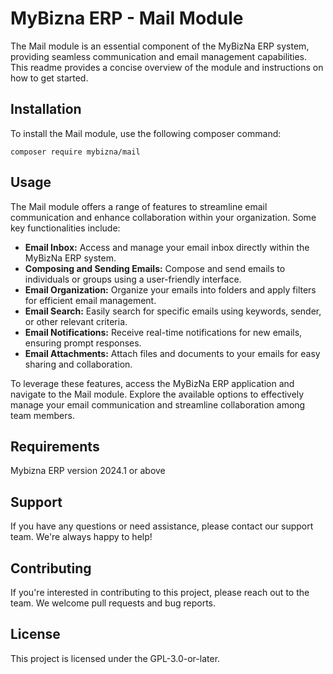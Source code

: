 # MyBizna ERP - Mail Module
The Mail module is an essential component of the MyBizNa ERP system, providing seamless communication and email management capabilities. This readme provides a concise overview of the module and instructions on how to get started.

## Installation 
To install the Mail module, use the following composer command:
```
composer require mybizna/mail
```

## Usage
The Mail module offers a range of features to streamline email communication and enhance collaboration within your organization. Some key functionalities include:

 - **Email Inbox:** Access and manage your email inbox directly within the MyBizNa ERP system.
 - **Composing and Sending Emails:** Compose and send emails to individuals or groups using a user-friendly interface.
 - **Email Organization:** Organize your emails into folders and apply filters for efficient email management.
 - **Email Search:** Easily search for specific emails using keywords, sender, or other relevant criteria.
 - **Email Notifications:** Receive real-time notifications for new emails, ensuring prompt responses.
 - **Email Attachments:** Attach files and documents to your emails for easy sharing and collaboration.
 
To leverage these features, access the MyBizNa ERP application and navigate to the Mail module. Explore the available options to effectively manage your email communication and streamline collaboration among team members.

## Requirements
Mybizna ERP version 2024.1 or above

## Support
If you have any questions or need assistance, please contact our support team. We're always happy to help!

## Contributing
If you're interested in contributing to this project, please reach out to the team. We welcome pull requests and bug reports.

## License
This project is licensed under the GPL-3.0-or-later.
